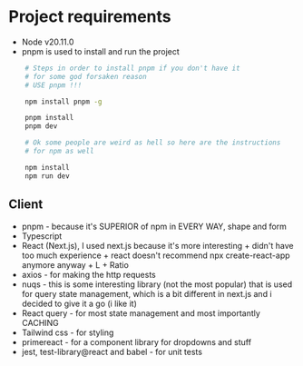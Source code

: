 <h1>Project requirements</h1>

- Node v20.11.0
- pnpm is used to install and run the project

```bash
    # Steps in order to install pnpm if you don't have it
    # for some god forsaken reason
    # USE pnpm !!!

    npm install pnpm -g

    pnpm install
    pnpm dev
```

```bash
    # Ok some people are weird as hell so here are the instructions
    # for npm as well

    npm install
    npm run dev
```

## Client

- pnpm - because it's SUPERIOR of npm in EVERY WAY, shape and form
- Typescript
- React (Next.js), I used next.js because it's more interesting + didn't have too much experience + react doesn't recommend npx create-react-app anymore anyway + L + Ratio
- axios - for making the http requests
- nuqs - this is some interesting library (not the most popular) that is used for query state management, which is a bit different in next.js and i decided to give it a go (i like it)
- React query - for most state management and most importantly CACHING
- Tailwind css - for styling
- primereact - for a component library for dropdowns and stuff
- jest, test-library@react and babel - for unit tests
